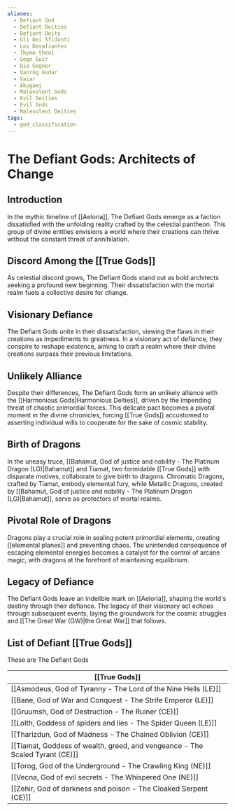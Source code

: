 ```yaml
---
aliases:
  - Defiant God
  - Defiant Deities
  - Defiant Deity
  - Gli Dei Sfidanti
  - Los Desafiantes
  - Thymo theoí
  - Gegn Guir
  - Die Gegner
  - Vanróg Gudar
  - Vaiar
  - Akugami
  - Malevolent Gods
  - Evil Deities
  - Evil Gods
  - Malevolent Deities
tags:
  - god_classification
---
```

# The Defiant Gods: Architects of Change

## Introduction
In the mythic timeline of [[Aeloria]], The Defiant Gods emerge as a faction dissatisfied with the unfolding reality crafted by the celestial pantheon. This group of divine entities envisions a world where their creations can thrive without the constant threat of annihilation.

## Discord Among the [[True Gods]]
As celestial discord grows, The Defiant Gods stand out as bold architects seeking a profound new beginning. Their dissatisfaction with the mortal realm fuels a collective desire for change.

## Visionary Defiance
The Defiant Gods unite in their dissatisfaction, viewing the flaws in their creations as impediments to greatness. In a visionary act of defiance, they conspire to reshape existence, aiming to craft a realm where their divine creations surpass their previous limitations.

## Unlikely Alliance
Despite their differences, The Defiant Gods form an unlikely alliance with the [[Harmonious Gods|Harmonious Deities]], driven by the impending threat of chaotic primordial forces. This delicate pact becomes a pivotal moment in the divine chronicles, forcing [[True Gods]] accustomed to asserting individual wills to cooperate for the sake of cosmic stability.

## Birth of Dragons
In the uneasy truce, [[Bahamut, God  of justice and nobility - The Platinum Dragon (LG)|Bahamut]] and Tiamat, two formidable [[True Gods]] with disparate motives, collaborate to give birth to dragons. Chromatic Dragons, crafted by Tiamat, embody elemental fury, while Metallic Dragons, created by [[Bahamut, God  of justice and nobility - The Platinum Dragon (LG)|Bahamut]], serve as protectors of mortal realms.

## Pivotal Role of Dragons
Dragons play a crucial role in sealing potent primordial elements, creating [[elemental planes]] and preventing chaos. The unintended consequence of escaping elemental energies becomes a catalyst for the control of arcane magic, with dragons at the forefront of maintaining equilibrium.

## Legacy of Defiance
The Defiant Gods leave an indelible mark on [[Aeloria]], shaping the world's destiny through their defiance. The legacy of their visionary act echoes through subsequent events, laying the groundwork for the cosmic struggles and [[The Great War (GW)|the Great War]] that follows.


## List of Defiant [[True Gods]]
These are The Defiant Gods

| [[True Gods]] |
| ---- |
|[[Asmodeus, God of Tyranny - The Lord of the Nine Hells (LE)]]|
|[[Bane, God of War and Conquest - The Strife Emperor (LE)]]|
|[[Gruumsh, God of Destruction - The Ruiner (CE)]]|
|[[Lolth, Goddess of spiders and lies - The Spider Queen (LE)]]|
|[[Tharizdun, God of Madness - The Chained Oblivion (CE)]]|
|[[Tiamat, Goddess of wealth, greed, and vengeance - The Scaled Tyrant (CE)]]|
|[[Torog, God of the Underground - The Crawling King (NE)]]|
|[[Vecna, God of evil secrets - The Whispered One (NE)]]|
|[[Zehir, God of darkness and poison - The Cloaked Serpent (CE)]]|

